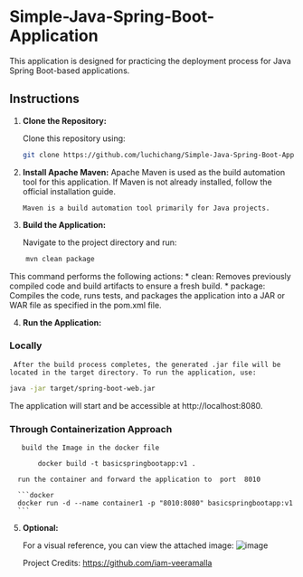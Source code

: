 # Simple-Java-Spring-Boot-Application

This application is designed for practicing the deployment process for Java Spring Boot-based applications.

## Instructions

1. **Clone the Repository:**

   Clone this repository using:
   ```bash
   git clone https://github.com/luchichang/Simple-Java-Spring-Boot-Application.git

2. **Install Apache Maven:**
       Apache Maven is used as the build automation tool for this application. If Maven is not already installed, follow the official installation guide.

       Maven is a build automation tool primarily for Java projects.
3. **Build the Application:**

    Navigate to the project directory and run:

```bash
    mvn clean package
```
   This command performs the following actions:
       * clean: Removes previously compiled code and build artifacts to ensure a fresh build.
       * package: Compiles the code, runs tests, and packages the application into a JAR or WAR file as specified in the pom.xml file.

4. **Run the Application:**
 ### Locally
     After the build process completes, the generated .jar file will be located in the target directory. To run the application, use:

```bash
java -jar target/spring-boot-web.jar
```
 The application will start and be accessible at http://localhost:8080.

 ### Through Containerization Approach

       build the Image in the docker file

```docker
       docker build -t basicspringbootapp:v1 .
```
      run the container and forward the application to  port  8010

      ```docker
      docker run -d --name container1 -p "8010:8080" basicspringbootapp:v1
      ```


5. **Optional:**

   For a visual reference, you can view the attached image:
     <a>![image](https://github.com/user-attachments/assets/53aef5f0-5569-49ba-9bd9-498dc9d55a59)
     <a/>

     Project Credits: https://github.com/iam-veeramalla
